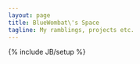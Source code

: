 ```yaml
---
layout: page
title: BlueWombat\'s Space
tagline: My ramblings, projects etc.
---
```

{% include JB/setup %}
